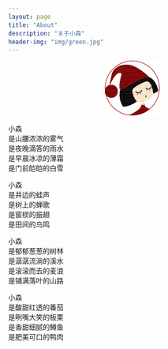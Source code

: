 ```yaml
---
layout: page
title: "About"
description: "关于小森"
header-img: "img/green.jpg"
---
```



<center>
    <p><img src="img/cnfeat.jpg" align="center"></p>
</center>


小森  
是山腰浓浓的雾气  
是夜晚滴答的雨水  
是早晨冰凉的薄霜  
是门前皑皑的白雪  

小森  
是井边的蛙声  
是树上的蝉歌  
是窗棂的振翅  
是田间的鸟鸣  

小森  
是郁郁葱葱的树林  
是潺潺流淌的溪水  
是滚滚而去的麦浪  
是铺满落叶的山路  

小森  
是酸甜红透的番茄  
是咧嘴大笑的板栗  
是香甜细腻的鳟鱼  
是肥美可口的鸭肉






